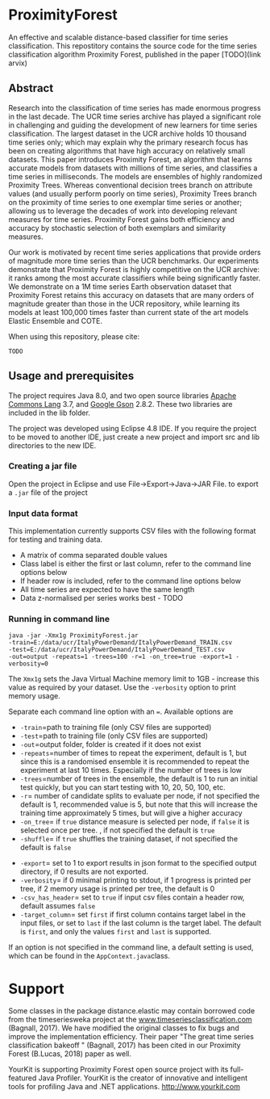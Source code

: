 

# ProximityForest
An effective and scalable distance-based classifier for time series classification. This repostitory contains the source code for the time series classification algorithm Proximity Forest, published in the paper [TODO](link arvix)

## Abstract 
Research into the classification of time series has made enormous
progress in the last decade. The UCR time series archive has played a significant
role in challenging and guiding the development of new learners for time
series classification. The largest dataset in the UCR archive holds 10 thousand
time series only; which may explain why the primary research focus has been
on creating algorithms that have high accuracy on relatively small datasets.
This paper introduces Proximity Forest, an algorithm that learns accurate
models from datasets with millions of time series, and classifies a time series in
milliseconds. The models are ensembles of highly randomized Proximity Trees.
Whereas conventional decision trees branch on attribute values (and usually
perform poorly on time series), Proximity Trees branch on the proximity of
time series to one exemplar time series or another; allowing us to leverage
the decades of work into developing relevant measures for time series. Proximity
Forest gains both efficiency and accuracy by stochastic selection of both
exemplars and similarity measures.

Our work is motivated by recent time series applications that provide orders
of magnitude more time series than the UCR benchmarks. Our experiments
demonstrate that Proximity Forest is highly competitive on the UCR archive:
it ranks among the most accurate classifiers while being significantly faster.
We demonstrate on a 1M time series Earth observation dataset that Proximity
Forest retains this accuracy on datasets that are many orders of magnitude
greater than those in the UCR repository, while learning its models at least
100,000 times faster than current state of the art models Elastic Ensemble and
COTE.

When using this repository, please cite:
```
TODO
```

## Usage and prerequisites

The project requires Java 8.0, and two open source libraries [Apache Commons Lang](https://commons.apache.org/proper/commons-lang/) 3.7, and [Google Gson](https://github.com/google/gson) 2.8.2. These two libraries are included in the lib folder.

The project was developed using Eclipse 4.8 IDE. If you require the project to be moved to another IDE, just create a new project and import src and lib directories to the new IDE.

###  Creating a jar file

Open the project in Eclipse and use File->Export->Java->JAR File. to export a `.jar` file of the project

### Input data format
This implementation currently supports CSV files with the following format for testing and training data. 

 - A matrix of comma separated double values
 - Class label is either the first or last column, refer to the command line options below
 - If header row is included, refer to the command line options below
 - All time series are expected to have the same length 
 - Data z-normalised per series works best  - TODO

### Running in command line 
```
java -jar -Xmx1g ProximityForest.jar 
-train=E:/data/ucr/ItalyPowerDemand/ItalyPowerDemand_TRAIN.csv 
-test=E:/data/ucr/ItalyPowerDemand/ItalyPowerDemand_TEST.csv 
-out=output -repeats=1 -trees=100 -r=1 -on_tree=true -export=1 -verbosity=0
```
The `Xmx1g` sets the Java Virtual Machine memory limit to 1GB - increase this value as required by your dataset. Use the `-verbosity` option to print memory usage.

Separate each command line option with an `=`. Available options are 
- `-train`=path to training file (only CSV files are supported)
- `-test`=path to training file (only CSV files are supported)
- `-out`=output folder, folder is created if it does not exist
- `-repeats`=number of times to repeat the experiment, default is 1, but since this is a randomised ensemble it is recommended to repeat the experiment at last 10 times. Especially if the number of trees is low
- `-trees`=number of trees in the ensemble, the default is 1 to run an initial test quickly, but you can start testing with 10, 20, 50, 100, etc.
- `-r`= number of candidate splits to evaluate per node, if not specified the default is 1, recommended value is 5, but note that this will increase the training time approximately 5 times, but will give a higher accuracy
- `-on_tree`= if `true` distance measure is selected per node, if `false` it is selected once per tree. , if not specified the default is `true` 
- `-shuffle`= if `true` shuffles the training dataset, if not specified the default is `false` 
<!---
- `-jvmwarmup`= if `true` some extra calculation is done before the experiment is started to "warmup" java virtual machine, this helps measure more accurate elapsed time for short duration.
-->
- `-export`= set to 1 to export results in json format to the specified output directory, if 0 results are not exported.
- `-verbosity`= if 0 minimal printing to stdout, if 1 progress is printed per tree, if 2 memory usage is printed per tree, the default is 0
- `-csv_has_header`= set to `true` if input csv files contain a header row, default assumes `false`
- `-target_column`= set `first` if first column contains target label in the input files, or set to `last` if the last column is the target label. The default is `first`, and only the values `first` and `last` is supported.  

If an option is not specified in the command line, a default setting is used, which can be found in the `AppContext.java`class.

# Support

Some classes in the package distance.elastic may contain borrowed code from the timeseriesweka project at the www.timeseriesclassification.com (Bagnall, 2017).  We have modified the original classes to fix bugs and improve the implementation efficiency. Their paper "The great time series classification bakeoff " (Bagnall, 2017) has been cited in our Proximity Forest (B.Lucas, 2018) paper as well.

YourKit is supporting Proximity Forest open source project with its full-featured Java Profiler.
YourKit is the creator of innovative and intelligent tools for profiling Java and .NET applications. http://www.yourkit.com 

